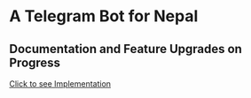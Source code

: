 # A Telegram Bot for Nepal

## Documentation and Feature Upgrades on Progress

[Click to see Implementation](https://t.me/dalbhatpowerbot)
